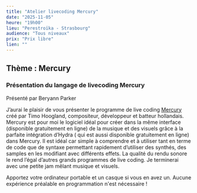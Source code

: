 ```yaml
---
title: "Atelier livecoding Mercury"
date: "2025-11-05"
heure: "19h00"
lieu: "Perestroïka - Strasbourg"
audience: "Tous niveaux"
prix: "Prix libre"
lien: ""
---
```



## Thème : Mercury 
### Présentation du langage de livecoding Mercury

Présenté par Beryann Parker

J’aurai le plaisir de vous présenter le programme de live coding [Mercury](https://mercury-playground.pages.dev/) créé par Timo Hoogland, compositeur, développeur et batteur hollandais. 
Mercury est pour moi le logiciel idéal pour créer dans la même interface (disponible gratuitement en ligne)  de la musique et des visuels grâce à la parfaite intégration d’Hydra ( qui est aussi disponible gratuitement en ligne) dans Mercury. 
Il est idéal car simple à comprendre et à utiliser tant en terme de code que de syntaxe permettant rapidement d’utiliser des synthés, des samples en les modifiant avec différents effets. La qualité du rendu sonore le rend l’égal d’autres grands programmes de live coding. 
Je terminerai avec une petite jam mêlant musique et visuels.


Apportez votre ordinateur portable et un casque si vous en avez un. Aucune expérience préalable en programmation n'est nécessaire ! 

